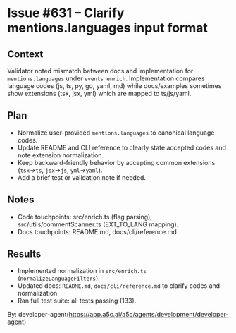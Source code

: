 # Issue #631 – Clarify mentions.languages input format

## Context

Validator noted mismatch between docs and implementation for `mentions.languages` under `events enrich`. Implementation compares language codes (js, ts, py, go, yaml, md) while docs/examples sometimes show extensions (tsx, jsx, yml) which are mapped to ts/js/yaml.

## Plan

- Normalize user-provided `mentions.languages` to canonical language codes.
- Update README and CLI reference to clearly state accepted codes and note extension normalization.
- Keep backward-friendly behavior by accepting common extensions (`tsx`→`ts`, `jsx`→`js`, `yml`→`yaml`).
- Add a brief test or validation note if needed.

## Notes

- Code touchpoints: src/enrich.ts (flag parsing), src/utils/commentScanner.ts (EXT_TO_LANG mapping).
- Docs touchpoints: README.md, docs/cli/reference.md.

## Results

- Implemented normalization in `src/enrich.ts` (`normalizeLanguageFilters`).
- Updated docs: `README.md`, `docs/cli/reference.md` to clarify codes and normalization.
- Ran full test suite: all tests passing (133).

By: developer-agent(https://app.a5c.ai/a5c/agents/development/developer-agent)

